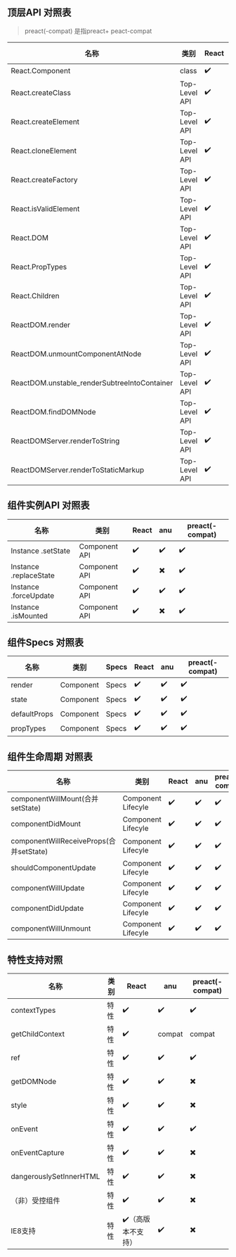 ## 顶层API 对照表


> preact(-compat) 是指preact+ peact-compat

| 名称                                           | 类别            | React | anu    | preact(-compat) |
|----------------------------------------------|---------------|-------|--------|-----------------|
| React.Component                              | class         | ✔️    | ✔️     | ✔️              |
| React.createClass                            | Top-Level API | ✔️    | ✔️     | ✔️              |
| React.createElement                          | Top-Level API | ✔️    | ✔️     | ✔️              |
| React.cloneElement                           | Top-Level API | ✔️    | ✔️     | ✔️              |
| React.createFactory                          | Top-Level API | ✔️    | ✔️     | ✔️              |
| React.isValidElement                         | Top-Level API | ✔️    | ✔️     | ✔️              |
| React.DOM                                    | Top-Level API | ✔️    | ✖️     | ✔️              |
| React.PropTypes                              | Top-Level API | ✔️    | compat | compat          |
| React.Children                               | Top-Level API | ✔️    | ✔️     | ✔️              |
| ReactDOM.render                              | Top-Level API | ✔️    | ✔️     | ✔️              |
| ReactDOM.unmountComponentAtNode              | Top-Level API | ✔️    | ✔️     | ✔️              |
| ReactDOM.unstable_renderSubtreeIntoContainer | Top-Level API | ✔️    | ✔️     | ✔️              |
| ReactDOM.findDOMNode                         | Top-Level API | ✔️    | ✔️     | ✔️              |
| ReactDOMServer.renderToString                | Top-Level API | ✔️    | ✔️     | ✔️              |
| ReactDOMServer.renderToStaticMarkup          | Top-Level API | ✔️    | ✖️     | ✖️              |


## 组件实例API 对照表

| 名称                     | 类别            | React | anu | preact(-compat) |
|------------------------|---------------|-------|-----|-----------------|
| Instance .setState     | Component API | ✔️    | ✔️  | ✔️              |
| Instance .replaceState | Component API | ✔️    | ✖️  | ✔️              |
| Instance .forceUpdate  | Component API | ✔️    | ✔️  | ✔️              |
| Instance .isMounted    | Component API | ✔️    | ✖️  | ✔️              |

## 组件Specs 对照表


| 名称           | 类别        | Specs | React | anu | preact(-compat) |
|--------------|-----------|-------|-------|-----|-----------------|
| render       | Component | Specs | ✔️    | ✔️  | ✔️              |
| state        | Component | Specs | ✔️    | ✔️  | ✔️              |
| defaultProps | Component | Specs | ✔️    | ✔️  | ✔️              |
| propTypes    | Component | Specs | ✔️    | ✔️  | ✔️              |



## 组件生命周期 对照表

| 名称                                    | 类别                 | React | anu | preact(-compat) |
|---------------------------------------|--------------------|-------|-----|-----------------|
| componentWillMount(合并setState)        | Component Lifecyle | ✔️    | ✔️  | ✔️              |
| componentDidMount                     | Component Lifecyle | ✔️    | ✔️  | ✔️              |
| componentWillReceiveProps(合并setState) | Component Lifecyle | ✔️    | ✔️  | ✔️              |
| shouldComponentUpdate                 | Component Lifecyle | ✔️    | ✔️  | ✔️              |
| componentWillUpdate                   | Component Lifecyle | ✔️    | ✔️  | ✔️              |
| componentDidUpdate                    | Component Lifecyle | ✔️    | ✔️  | ✔️              |
| componentWillUnmount                  | Component Lifecyle | ✔️    | ✔️  | ✔️              |

## 特性支持对照

| 名称                      | 类别  | React | anu    | preact(-compat) |
|-------------------------|-----|-------|--------|-----------------|
| contextTypes            | 特性  | ✔️    | ✔️     | ✔️              |
| getChildContext         | 特性  | ✔️    | compat | compat          |
| ref                     | 特性  | ✔️    | ✔️     | ✔️️             |
| getDOMNode              | 特性  | ✔️    | ✔️     | ✖️              |
| style                   | 特性  | ✔️    | ✔️     | ✖️              |
| onEvent                 | 特性  | ✔️    | ✔️     | ✔️              |
| onEventCapture          | 特性  | ✔️    | ✔️     | ✖️              |
| dangerouslySetInnerHTML | 特性  | ✔️    | ✔️     | ✖️              |
| （非）受控组件         | 特性  | ✔️         | ✔️     | ✖️              |
| IE8支持           | 特性  | ✔️（高版本不支持） | ✔️     | ✖️              |

